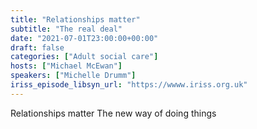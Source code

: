 ```yaml
---
title: "Relationships matter"
subtitle: "The real deal"
date: "2021-07-01T23:00:00+00:00"
draft: false
categories: ["Adult social care"]
hosts: ["Michael McEwan"]
speakers: ["Michelle Drumm"]
iriss_episode_libsyn_url: "https://wwww.iriss.org.uk"
---
```

Relationships matter
The new way of doing things
